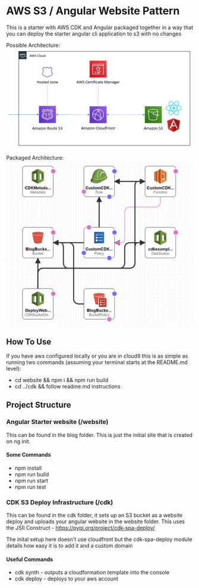 # AWS S3 / Angular Website Pattern
This is a starter with AWS CDK and Angular packaged together in a way that you can deploy the starter angular cli application to s3 with no changes

Possible Architecture:
![Architecture](https://raw.githubusercontent.com/cdk-patterns/serverless/master/s3-angular-website/img/architecture.PNG)

Packaged Architecture:
![Architecture](https://raw.githubusercontent.com/cdk-patterns/serverless/master/s3-angular-website/img/spa-deploy-arch.png)


## How To Use
If you have aws configured locally or you are in cloud9 this is as simple as running two commands (assuming your terminal starts at the README.md level):
- cd website && npm i && npm run build
- cd ../cdk && follow readme.md instructions

## Project Structure

### Angular Starter website (/website)
This can be found in the blog folder. This is just the initial site that is created on ng init.

#### Some Commands
- npm install
- npm run build
- npm run start
- npm run test

### CDK S3 Deploy Infrastructure (/cdk)
This can be found in the cdk folder, it sets up an S3 bucket as a website deploy and uploads your angular website in the website folder. This uses the JSII Construct - https://pypi.org/project/cdk-spa-deploy/

The inital setup here doesn't use cloudfront but the cdk-spa-deploy module details how easy it is to add it and a custom domain

#### Useful Commands

- cdk synth - outputs a cloudformation template into the console
- cdk deploy - deploys to your aws account
